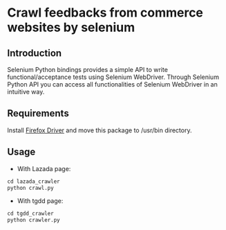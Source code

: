 # Crawl feedbacks from commerce websites by selenium

## Introduction
Selenium Python bindings provides a simple API to write functional/acceptance tests using Selenium WebDriver. Through Selenium Python API you can access all functionalities of Selenium WebDriver in an intuitive way.

## Requirements

Install [Firefox Driver](https://github.com/mozilla/geckodriver/release) and move this package to /usr/bin directory.

## Usage
- With Lazada page:
```python
cd lazada_crawler
python crawl.py
```
- With tgdd page:
```python
cd tgdd_crawler
python crawler.py
```
